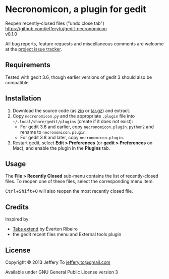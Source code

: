 # Necronomicon, a plugin for gedit #

Reopen recently-closed files ("undo close tab")  
<https://github.com/jefferyto/gedit-necronomicon>  
v0.1.0

All bug reports, feature requests and miscellaneous comments are welcome
at the [project issue tracker][].

## Requirements ##

Tested with gedit 3.6, though earlier versions of gedit 3 should also be
compatible.

## Installation ##

1.  Download the source code (as [zip][] or [tar.gz][]) and extract.
2.  Copy `necronomicon.py` and the appropriate `.plugin` file into
    `~/.local/share/gedit/plugins` (create if it does not exist):
    *   For gedit 3.6 and earlier, copy `necronomicon.plugin.python2`
        and rename to `necronomicon.plugin`.
    *   For gedit 3.8 and later, copy `necronomicon.plugin`.
3.  Restart gedit, select **Edit > Preferences** (or
    **gedit > Preferences** on Mac), and enable the plugin in the
    **Plugins** tab.

## Usage ##

The **File > Recently Closed** sub-menu contains the list of recently-closed files. To reopen one of these files, select the corresponding menu item.

<kbd>Ctrl</kbd>+<kbd>Shift</kbd>+<kbd>O</kbd> will also reopen the most recently closed file.

## Credits ##

Inspired by:

*   [Tabs extend][] by Éverton Ribeiro
*   the gedit recent files menu and External tools plugin

## License ##

Copyright &copy; 2013 Jeffery To <jeffery.to@gmail.com>

Available under GNU General Public License version 3


[project issue tracker]: https://github.com/jefferyto/gedit-necronomicon/issues
[zip]: https://github.com/jefferyto/gedit-necronomicon/archive/master.zip
[tar.gz]: https://github.com/jefferyto/gedit-necronomicon/archive/master.tar.gz
[Tabs extend]: https://code.google.com/p/gedit-tabsextend/
